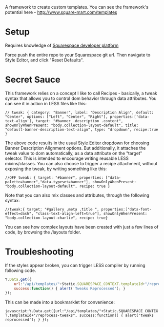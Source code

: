 A framework to create custom templates. You can see the framework's potential here - http://www.square-mart.com/templates


# Setup
Requires knowledge of [Squarespace developer platform](http://developers.squarespace.com/overview)

Force push the entire repo to your Squarespace git url. Then navigate to Style Editor, and click "Reset Defaults".


# Secret Sauce
This framework relies on a concept I like to call Recipes - basically, a tweak syntax that allows you to control dom behavior through data attributes. You can see it in action in LESS files like this:

```
// tweak: { category: "Banner", label: "Description Align", default: "Center", options: ["Left", "Center", "Right"], properties:['data-text-align'], target: "#banner .description .content", showOnlyWhenPresent: "body.collection-layout-default", title: "default-banner-description-text-align", type: "dropdown", recipe:true }
```

The above code results in the usual [Style Editor dropdown](http://developers.squarespace.com/style-editor/) for choosing Banner Description Alignment options. But additionally, it attaches the tweak value to dom automatically, as a data attribute on the "target" selector. This is intended to encourage writing reusable LESS mixins/classes. You can also choose to trigger a recipe attachment, without exposing the tweak, by writing something like this:

```
//OFF tweak: { target: "#banner", properties: ["data-palette=banner","data-typeset=banner"], showOnlyWhenPresent: "body.collection-layout-default", recipe: true }
```

Note that you can also mix classes and attributes, through the following syntax:

```
//tweak:{ target: "#gallery .meta .title ", properties:["data-font-effect=dash", "class-text-align-left=true"], showOnlyWhenPresent: "body.collection-layout-charlie", recipe: true}
```

You can see how complex layouts have been created with just a few lines of code, by browsing the /layouts folder.



# Troubleshooting
If the styles appear broken, you can trigger LESS compiler by running following code.

```javascript
Y.Data.get({
	url:"/api/templates/"+Static.SQUARESPACE_CONTEXT.templateId+"/reprocess-tweaks", 
	success:function() { alert('Tweaks Reprocessed'); } 
});
```

This can be made into a bookmarklet for convenience:

`javascript:Y.Data.get({url:"/api/templates/"+Static.SQUARESPACE_CONTEXT.templateId+"/reprocess-tweaks", success:function() { alert('tweaks reprocessed'); } });`

